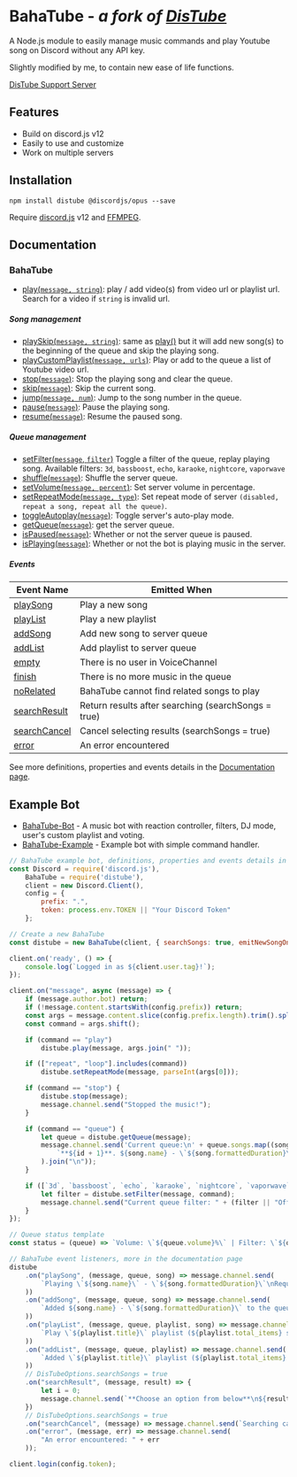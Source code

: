 # BahaTube - *a fork of [DisTube](https://github.com/skick1234/DisTube)*

A Node.js module to easily manage music commands and play Youtube song on Discord without any API key.

Slightly modified by me, to contain new ease of life functions.

[DisTube Support Server](https://discord.gg/feaDd9h)

## Features

- Build on discord.js v12
- Easily to use and customize
- Work on multiple servers

## Installation

```npm
npm install distube @discordjs/opus --save
```

Require [discord.js](https://discord.js.org) v12 and [FFMPEG](https://www.ffmpeg.org/download.html).

## Documentation

### BahaTube
- [play(`message, string`)](https://distube.js.org/BahaTube.html#play): play / add video(s) from video url or playlist url. Search for a video if `string` is invalid url.

##### Song management
- [playSkip(`message, string`)](https://distube.js.org/BahaTube.html#play): same as [play()](https://distube.js.org/BahaTube.html#play) but it will add new song(s) to the beginning of the queue and skip the playing song.
- [playCustomPlaylist(`message, urls`)](https://distube.js.org/BahaTube.html#playCustomPlaylist): Play or add to the queue a list of Youtube video url.
- [stop(`message`)](https://distube.js.org/BahaTube.html#stop): Stop the playing song and clear the queue.
- [skip(`message`)](https://distube.js.org/BahaTube.html#skip): Skip the current song.
- [jump(`message, num`)](https://distube.js.org/BahaTube.html#jump): Jump to the song number in the queue.
- [pause(`message`)](https://distube.js.org/BahaTube.html#pause): Pause the playing song.
- [resume(`message`)](https://distube.js.org/BahaTube.html#resume): Resume the paused song.

##### Queue management
- [setFilter(`message`, `filter`)](https://distube.js.org/BahaTube.html#setFilter) Toggle a filter of the queue, replay playing song. Available filters: `3d`, `bassboost`, `echo`, `karaoke`, `nightcore`, `vaporwave`
- [shuffle(`message`)](https://distube.js.org/BahaTube.html#shuffle): Shuffle the server queue.
- [setVolume(`message, percent`)](https://distube.js.org/BahaTube.html#setVolume): Set server volume in percentage.
- [setRepeatMode(`message, type`)](https://distube.js.org/BahaTube.html#setRepeatMode): Set repeat mode of server `(disabled, repeat a song, repeat all the queue)`.
- [toggleAutoplay(`message`)](https://distube.js.org/BahaTube.html#toggleAutoplay): Toggle server's auto-play mode.
- [getQueue(`message`)](https://distube.js.org/BahaTube.html#getQueue): get the server queue.
- [isPaused(`message`)](https://distube.js.org/BahaTube.html#isPaused): Whether or not the server queue is paused.
- [isPlaying(`message`)](https://distube.js.org/BahaTube.html#isPlaying): Whether or not the bot is playing music in the server.

##### Events

| Event Name                                                             | Emitted When                                        |
|------------------------------------------------------------------------|-----------------------------------------------------|
| [playSong](https://distube.js.org/BahaTube.html#event:playSong)         | Play a new song                                     |
| [playList](https://distube.js.org/BahaTube.html#event:playList)         | Play a new playlist                                 |
| [addSong](https://distube.js.org/BahaTube.html#event:addSong)           | Add new song to server queue                        |
| [addList](https://distube.js.org/BahaTube.html#event:addList)           | Add playlist to server queue                        |
| [empty](https://distube.js.org/BahaTube.html#event:empty)               | There is no user in VoiceChannel                    |
| [finish](https://distube.js.org/BahaTube.html#event:finish)             | There is no more music in the queue                 |
| [noRelated](https://distube.js.org/BahaTube.html#event:noRelated)       | BahaTube cannot find related songs to play           |
| [searchResult](https://distube.js.org/BahaTube.html#event:searchResult) | Return results after searching (searchSongs = true) |
| [searchCancel](https://distube.js.org/BahaTube.html#event:searchCancel) | Cancel selecting results (searchSongs = true)       |
| [error](https://distube.js.org/BahaTube.html#event:error)               | An error encountered                                |

See more definitions, properties and events details in the [Documentation page](https://distube.js.org/).

## Example Bot

- [BahaTube-Bot](https://skick.xyz/BahaTube) - A music bot with reaction controller, filters, DJ mode, user's custom playlist and voting.
- [BahaTube-Example](https://github.com/skick1234/BahaTube-Example) - Example bot with simple command handler.

```javascript
// BahaTube example bot, definitions, properties and events details in the Documentation page.
const Discord = require('discord.js'),
    BahaTube = require('distube'),
    client = new Discord.Client(),
    config = {
        prefix: ".",
        token: process.env.TOKEN || "Your Discord Token"
    };

// Create a new BahaTube
const distube = new BahaTube(client, { searchSongs: true, emitNewSongOnly: true, highWaterMark: 1 << 25 });

client.on('ready', () => {
    console.log(`Logged in as ${client.user.tag}!`);
});

client.on("message", async (message) => {
    if (message.author.bot) return;
    if (!message.content.startsWith(config.prefix)) return;
    const args = message.content.slice(config.prefix.length).trim().split(/ +/g);
    const command = args.shift();

    if (command == "play")
        distube.play(message, args.join(" "));

    if (["repeat", "loop"].includes(command))
        distube.setRepeatMode(message, parseInt(args[0]));

    if (command == "stop") {
        distube.stop(message);
        message.channel.send("Stopped the music!");
    }

    if (command == "queue") {
        let queue = distube.getQueue(message);
        message.channel.send('Current queue:\n' + queue.songs.map((song, id) =>
            `**${id + 1}**. ${song.name} - \`${song.formattedDuration}\``
        ).join("\n"));
    }

    if ([`3d`, `bassboost`, `echo`, `karaoke`, `nightcore`, `vaporwave`].includes(command)) {
        let filter = distube.setFilter(message, command);
        message.channel.send("Current queue filter: " + (filter || "Off"));
    }
});

// Queue status template
const status = (queue) => `Volume: \`${queue.volume}%\` | Filter: \`${queue.filter || "Off"}\` | Loop: \`${queue.repeatMode ? queue.repeatMode == 2 ? "All Queue" : "This Song" : "Off"}\` | Autoplay: \`${queue.autoplay ? "On" : "Off"}\``;

// BahaTube event listeners, more in the documentation page
distube
    .on("playSong", (message, queue, song) => message.channel.send(
        `Playing \`${song.name}\` - \`${song.formattedDuration}\`\nRequested by: ${song.user}\n${status(queue)}`
    ))
    .on("addSong", (message, queue, song) => message.channel.send(
        `Added ${song.name} - \`${song.formattedDuration}\` to the queue by ${song.user}`
    ))
    .on("playList", (message, queue, playlist, song) => message.channel.send(
        `Play \`${playlist.title}\` playlist (${playlist.total_items} songs).\nRequested by: ${song.user}\nNow playing \`${song.name}\` - \`${song.formattedDuration}\`\n${status(queue)}`
    ))
    .on("addList", (message, queue, playlist) => message.channel.send(
        `Added \`${playlist.title}\` playlist (${playlist.total_items} songs) to queue\n${status(queue)}`
    ))
    // DisTubeOptions.searchSongs = true
    .on("searchResult", (message, result) => {
        let i = 0;
        message.channel.send(`**Choose an option from below**\n${result.map(song => `**${++i}**. ${song.title} - \`${song.duration}\``).join("\n")}\n*Enter anything else or wait 60 seconds to cancel*`);
    })
    // DisTubeOptions.searchSongs = true
    .on("searchCancel", (message) => message.channel.send(`Searching canceled`))
    .on("error", (message, err) => message.channel.send(
        "An error encountered: " + err
    ));

client.login(config.token);
```